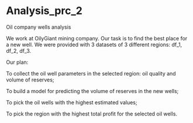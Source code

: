 # Analysis_prc_2

Oil company wells analysis

We work at OilyGiant mining company. Our task is to find the best place for a new well. We were provided with 3 datasets of 3 different regions: df_1, df_2, df_3.

Our plan:

To collect the oil well parameters in the selected region: oil quality and volume of reserves;

To build a model for predicting the volume of reserves in the new wells;

To pick the oil wells with the highest estimated values;

To pick the region with the highest total profit for the selected oil wells.
